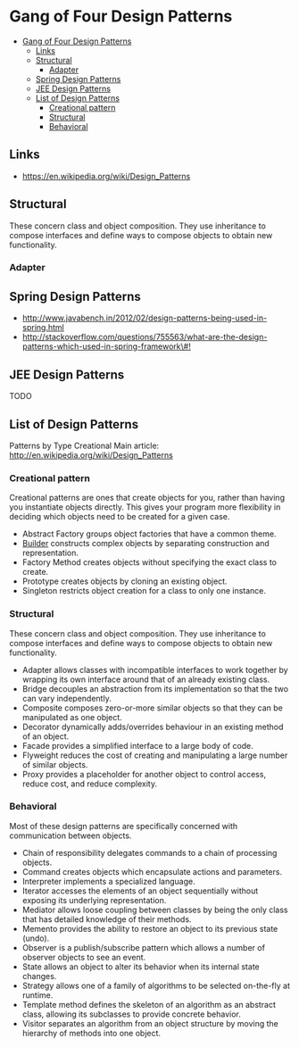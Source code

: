 # Gang of Four Design Patterns

- [Gang of Four Design Patterns](#gang-of-four-design-patterns)
  - [Links](#links)
  - [Structural](#structural)
    - [Adapter](#adapter)
  - [Spring Design Patterns](#spring-design-patterns)
  - [JEE Design Patterns](#jee-design-patterns)
  - [List of Design Patterns](#list-of-design-patterns)
    - [Creational pattern](#creational-pattern)
    - [Structural](#structural-1)
    - [Behavioral](#behavioral)

## Links

- <https://en.wikipedia.org/wiki/Design_Patterns>

## Structural

These concern class and object composition. They use inheritance to
compose interfaces and define ways to compose objects to obtain new
functionality.

### Adapter

## Spring Design Patterns

- <http://www.javabench.in/2012/02/design-patterns-being-used-in-spring.html>
- <http://stackoverflow.com/questions/755563/what-are-the-design-patterns-which-used-in-spring-framework\#!>

## JEE Design Patterns

TODO

## List of Design Patterns

Patterns by Type Creational Main article:
<http://en.wikipedia.org/wiki/Design_Patterns>

### Creational pattern

Creational patterns are ones that create objects for you, rather than
having you instantiate objects directly. This gives your program more
flexibility in deciding which objects need to be created for a given
case.

- Abstract Factory groups object factories that have a common theme.
- [Builder](https://en.wikipedia.org/wiki/Builder_pattern) constructs
    complex objects by separating construction and representation.
- Factory Method creates objects without specifying the exact class to
    create.
- Prototype creates objects by cloning an existing object.
- Singleton restricts object creation for a class to only one
    instance.

### Structural

These concern class and object composition. They use inheritance to
compose interfaces and define ways to compose objects to obtain new
functionality.

- Adapter allows classes with incompatible interfaces to work together
    by wrapping its own interface around that of an already existing
    class.
- Bridge decouples an abstraction from its implementation so that the
    two can vary independently.
- Composite composes zero-or-more similar objects so that they can be
    manipulated as one object.
- Decorator dynamically adds/overrides behaviour in an existing method
    of an object.
- Facade provides a simplified interface to a large body of code.
- Flyweight reduces the cost of creating and manipulating a large
    number of similar objects.
- Proxy provides a placeholder for another object to control access,
    reduce cost, and reduce complexity.

### Behavioral

Most of these design patterns are specifically concerned with
communication between objects.

- Chain of responsibility delegates commands to a chain of processing
    objects.
- Command creates objects which encapsulate actions and parameters.
- Interpreter implements a specialized language.
- Iterator accesses the elements of an object sequentially without
    exposing its underlying representation.
- Mediator allows loose coupling between classes by being the only
    class that has detailed knowledge of their methods.
- Memento provides the ability to restore an object to its previous
    state (undo).
- Observer is a publish/subscribe pattern which allows a number of
    observer objects to see an event.
- State allows an object to alter its behavior when its internal state
    changes.
- Strategy allows one of a family of algorithms to be selected
    on-the-fly at runtime.
- Template method defines the skeleton of an algorithm as an abstract
    class, allowing its subclasses to provide concrete behavior.
- Visitor separates an algorithm from an object structure by moving
    the hierarchy of methods into one object.
